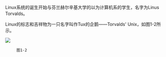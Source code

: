 Linux系统的诞生开始与芬兰赫尔辛基大学的以为计算机系的学生，名字为Linus Torvalds。

Linux的标志和吉祥物为一只名字叫作Tux的企鹅——Torvalds' Unix，如图1-2所示。

![](/assets/图1-2.png)

         图1-2



